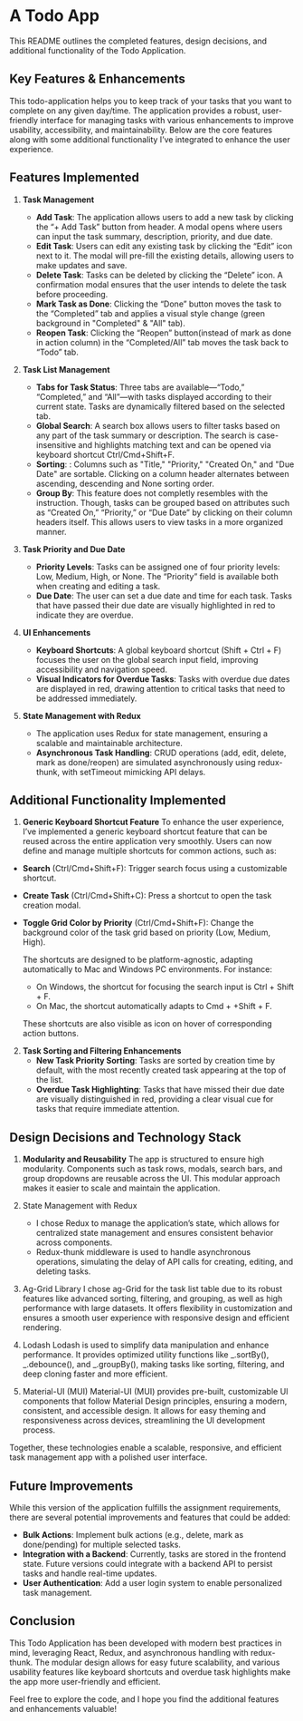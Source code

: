 # A Todo App

This README outlines the completed features, design decisions, and additional functionality of the Todo Application.

## Key Features & Enhancements

This todo-application helps you to keep track of your tasks that you want to complete on any given day/time. The application provides a robust, user-friendly interface for managing tasks with various enhancements to improve usability, accessibility, and maintainability. Below are the core features along with some additional functionality I’ve integrated to enhance the user experience.

## Features Implemented

1. **Task Management**

   - **Add Task**: The application allows users to add a new task by clicking the “+ Add Task” button from header. A modal opens where users can input the task summary, description, priority, and due date.
   - **Edit Task**: Users can edit any existing task by clicking the “Edit” icon next to it. The modal will pre-fill the existing details, allowing users to make updates and save.
   - **Delete Task**: Tasks can be deleted by clicking the “Delete” icon. A confirmation modal ensures that the user intends to delete the task before proceeding.
   - **Mark Task as Done**: Clicking the “Done” button moves the task to the “Completed” tab and applies a visual style change (green background in "Completed" & "All" tab).
   - **Reopen Task**: Clicking the “Reopen” button(instead of mark as done in action column) in the “Completed/All” tab moves the task back to “Todo” tab.

2. **Task List Management**

   - **Tabs for Task Status**: Three tabs are available—“Todo,” “Completed,” and “All”—with tasks displayed according to their current state. Tasks are dynamically filtered based on the selected tab.
   - **Global Search**: A search box allows users to filter tasks based on any part of the task summary or description. The search is case-insensitive and highlights matching text and can be opened via keyboard shortcut Ctrl/Cmd+Shift+F.
   - **Sorting**: : Columns such as "Title," "Priority," "Created On," and "Due Date" are sortable. Clicking on a column header alternates between ascending, descending and None sorting order.
   - **Group By**: This feature does not completly resembles with the instruction. Though, tasks can be grouped based on attributes such as “Created On,” “Priority,” or “Due Date” by clicking on their column headers itself. This allows users to view tasks in a more organized manner.

3. **Task Priority and Due Date**

   - **Priority Levels**: Tasks can be assigned one of four priority levels: Low, Medium, High, or None. The “Priority” field is available both when creating and editing a task.
   - **Due Date**: The user can set a due date and time for each task. Tasks that have passed their due date are visually highlighted in red to indicate they are overdue.

4. **UI Enhancements**

   - **Keyboard Shortcuts**: A global keyboard shortcut (Shift + Ctrl + F) focuses the user on the global search input field, improving accessibility and navigation speed.
   - **Visual Indicators for Overdue Tasks**: Tasks with overdue due dates are displayed in red, drawing attention to critical tasks that need to be addressed immediately.

5. **State Management with Redux**
   - The application uses Redux for state management, ensuring a scalable and maintainable architecture.
   - **Asynchronous Task Handling**: CRUD operations (add, edit, delete, mark as done/reopen) are simulated asynchronously using redux-thunk, with setTimeout mimicking API delays.

## Additional Functionality Implemented

1.  **Generic Keyboard Shortcut Feature**
    To enhance the user experience, I’ve implemented a generic keyboard shortcut feature that can be reused across the entire application very smoothly. Users can now define and manage multiple shortcuts for common actions, such as:

- **Search** (Ctrl/Cmd+Shift+F): Trigger search focus using a customizable shortcut.
- **Create Task** (Ctrl/Cmd+Shift+C): Press a shortcut to open the task creation modal.
- **Toggle Grid Color by Priority** (Ctrl/Cmd+Shift+F): Change the background color of the task grid based on priority (Low, Medium, High).

  The shortcuts are designed to be platform-agnostic, adapting automatically to Mac and Windows PC environments. For instance:

  - On Windows, the shortcut for focusing the search input is Ctrl + Shift + F.
  - On Mac, the shortcut automatically adapts to Cmd + +Shift + F.

  These shortcuts are also visible as icon on hover of corresponding action buttons.

2.  **Task Sorting and Filtering Enhancements**
    - **New Task Priority Sorting**: Tasks are sorted by creation time by default, with the most recently created task appearing at the top of the list.
    - **Overdue Task Highlighting**: Tasks that have missed their due date are visually distinguished in red, providing a clear visual cue for tasks that require immediate attention.

## Design Decisions and Technology Stack

1.  **Modularity and Reusability**
    The app is structured to ensure high modularity. Components such as task rows, modals, search bars, and group dropdowns are reusable across the UI. This modular approach makes it easier to scale and maintain the application.
2.  State Management with Redux
    - I chose Redux to manage the application’s state, which allows for centralized state management and ensures consistent behavior across components.
    - Redux-thunk middleware is used to handle asynchronous operations, simulating the delay of API calls for creating, editing, and deleting tasks.
3.  Ag-Grid Library
    I chose ag-Grid for the task list table due to its robust features like advanced sorting, filtering, and grouping, as well as high performance with large datasets. It offers flexibility in customization and ensures a smooth user experience with responsive design and efficient rendering.

4.  Lodash
    Lodash is used to simplify data manipulation and enhance performance. It provides optimized utility functions like _.sortBy(), _.debounce(), and \_.groupBy(), making tasks like sorting, filtering, and deep cloning faster and more efficient.

5.  Material-UI (MUI)
    Material-UI (MUI) provides pre-built, customizable UI components that follow Material Design principles, ensuring a modern, consistent, and accessible design. It allows for easy theming and responsiveness across devices, streamlining the UI development process.

Together, these technologies enable a scalable, responsive, and efficient task management app with a polished user interface.

## Future Improvements

While this version of the application fulfills the assignment requirements, there are several potential improvements and features that could be added:

- **Bulk Actions**: Implement bulk actions (e.g., delete, mark as done/pending) for multiple selected tasks.
- **Integration with a Backend**: Currently, tasks are stored in the frontend state. Future versions could integrate with a backend API to persist tasks and handle real-time updates.
- **User Authentication**: Add a user login system to enable personalized task management.

## Conclusion

This Todo Application has been developed with modern best practices in mind, leveraging React, Redux, and asynchronous handling with redux-thunk. The modular design allows for easy future scalability, and various usability features like keyboard shortcuts and overdue task highlights make the app more user-friendly and efficient.

Feel free to explore the code, and I hope you find the additional features and enhancements valuable!
